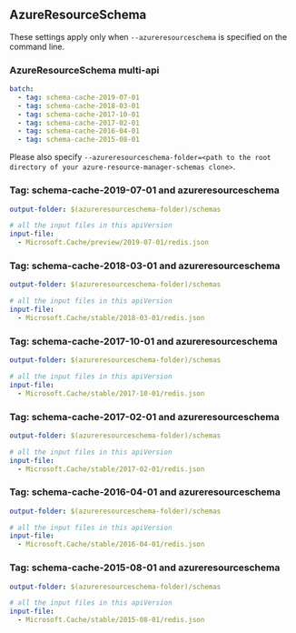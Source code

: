## AzureResourceSchema

These settings apply only when `--azureresourceschema` is specified on the command line.

### AzureResourceSchema multi-api

``` yaml $(azureresourceschema) && $(multiapi)
batch:
  - tag: schema-cache-2019-07-01
  - tag: schema-cache-2018-03-01
  - tag: schema-cache-2017-10-01
  - tag: schema-cache-2017-02-01
  - tag: schema-cache-2016-04-01
  - tag: schema-cache-2015-08-01

```

Please also specify `--azureresourceschema-folder=<path to the root directory of your azure-resource-manager-schemas clone>`.

### Tag: schema-cache-2019-07-01 and azureresourceschema

``` yaml $(tag) == 'schema-cache-2019-07-01' && $(azureresourceschema)
output-folder: $(azureresourceschema-folder)/schemas

# all the input files in this apiVersion
input-file:
  - Microsoft.Cache/preview/2019-07-01/redis.json

```

### Tag: schema-cache-2018-03-01 and azureresourceschema

``` yaml $(tag) == 'schema-cache-2018-03-01' && $(azureresourceschema)
output-folder: $(azureresourceschema-folder)/schemas

# all the input files in this apiVersion
input-file:
  - Microsoft.Cache/stable/2018-03-01/redis.json

```

### Tag: schema-cache-2017-10-01 and azureresourceschema

``` yaml $(tag) == 'schema-cache-2017-10-01' && $(azureresourceschema)
output-folder: $(azureresourceschema-folder)/schemas

# all the input files in this apiVersion
input-file:
  - Microsoft.Cache/stable/2017-10-01/redis.json

```

### Tag: schema-cache-2017-02-01 and azureresourceschema

``` yaml $(tag) == 'schema-cache-2017-02-01' && $(azureresourceschema)
output-folder: $(azureresourceschema-folder)/schemas

# all the input files in this apiVersion
input-file:
  - Microsoft.Cache/stable/2017-02-01/redis.json

```

### Tag: schema-cache-2016-04-01 and azureresourceschema

``` yaml $(tag) == 'schema-cache-2016-04-01' && $(azureresourceschema)
output-folder: $(azureresourceschema-folder)/schemas

# all the input files in this apiVersion
input-file:
  - Microsoft.Cache/stable/2016-04-01/redis.json

```

### Tag: schema-cache-2015-08-01 and azureresourceschema

``` yaml $(tag) == 'schema-cache-2015-08-01' && $(azureresourceschema)
output-folder: $(azureresourceschema-folder)/schemas

# all the input files in this apiVersion
input-file:
  - Microsoft.Cache/stable/2015-08-01/redis.json

```

